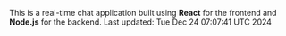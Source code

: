 This is a real-time chat application built using **React** for the frontend and **Node.js** for the backend.
Last updated: Tue Dec 24 07:07:41 UTC 2024
